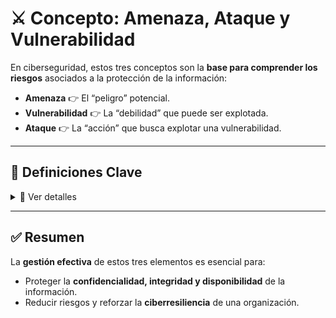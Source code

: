 # ⚔️ Concepto: Amenaza, Ataque y Vulnerabilidad

En ciberseguridad, estos tres conceptos son la **base para comprender los riesgos** asociados a la protección de la información:  

- **Amenaza** 👉 El “peligro” potencial.  
- **Vulnerabilidad** 👉 La “debilidad” que puede ser explotada.  
- **Ataque** 👉 La “acción” que busca explotar una vulnerabilidad.  

---

## 📌 Definiciones Clave

<details>
<summary>🔎 Ver detalles</summary>

### 🌩️ **Amenaza**
- Cualquier circunstancia o evento que puede afectar **negativamente** a una organización, sus activos o individuos.  
- Fuentes comunes:  
  - Errores humanos.  
  - Fallos técnicos.  
  - Desastres naturales.  
  - Ataques maliciosos.  

---

### 🗡️ **Ataque**
- El mecanismo por el cual una **amenaza intenta explotar** una vulnerabilidad.  
- Objetivos típicos:  
  - Robar información.  
  - Modificar o destruir datos.  
  - Interrumpir servicios.  
  - Comprometer la integridad de sistemas.  

---

### 🧩 **Vulnerabilidad**
- Una **debilidad o fallo** en los procedimientos de seguridad, diseño, implementación o controles internos.  
- Puede ser explotada accidental o intencionalmente por un atacante.  
- Ejemplos:  
  - Software desactualizado.  
  - Contraseñas débiles.  
  - Configuraciones inseguras.  

</details>

---

## ✅ Resumen

La **gestión efectiva** de estos tres elementos es esencial para:  
- Proteger la **confidencialidad, integridad y disponibilidad** de la información.  
- Reducir riesgos y reforzar la **ciberresiliencia** de una organización.  
